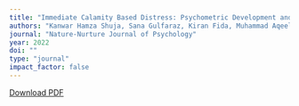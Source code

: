 ```yaml
---
title: "Immediate Calamity Based Distress: Psychometric Development and Validation of Fear of Affliction Scale"
authors: "Kanwar Hamza Shuja, Sana Gulfaraz, Kiran Fida, Muhammad Aqeel"
journal: "Nature-Nurture Journal of Psychology"
year: 2022
doi: ""
type: "journal"
impact_factor: false
---
```


[Download PDF](/files/papers/2022-nature-nurture-fear.pdf)
